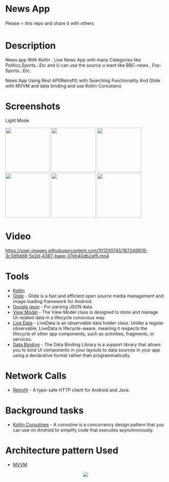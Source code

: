 # News App

Please ⭐️ this repo and share it with others


# Description
News app With Kotlin . Live News App with many Categories like Politics,Sports...Etc and U can use the source u want like BBC-news , Fox-Sports...Etc.

News App Using Rest API(Retrofit) with Searching Functionality And Glide with MVVM and data binding and use Kotlin Coroutiens
# Screenshots
Light Mode

<div>
  <img src="https://user-images.githubusercontent.com/101200745/187248426-23e7367b-a044-4009-8fe3-df63f31243a5.png"  width="140">
  <img src="https://user-images.githubusercontent.com/101200745/187242169-f8bda5d1-10c4-4b48-85ed-a2dff0f4b45f.png"  width="140">
  <img src="https://user-images.githubusercontent.com/101200745/187242183-5d98fd78-609e-4d13-8148-ddc3071a3120.png"  width="140">
  <img src="https://user-images.githubusercontent.com/101200745/187242384-6acbe916-42ac-4ca9-8fcd-0df060bb0422.png"  width="140">
  <img src="https://user-images.githubusercontent.com/101200745/187242258-a0f2cb92-c0a1-44b1-9c1c-340fff399346.png"  width="140">
  <img src="https://user-images.githubusercontent.com/101200745/187242334-0a843535-20b3-4083-9976-e1c39d3f3fc4.png"  width="140">
</div>

# Video
https://user-images.githubusercontent.com/101200745/187246976-3c3d9dd8-5e2d-4387-baee-37eb40db2af5.mp4


# Tools
* [Kotlin](https://kotlinlang.org/) 
* [Glide](https://github.com/bumptech/glide) - Glide is a fast and efficient open source media management and image loading framework for Android.
* [Google gson](https://github.com/google/gson) - For parsing JSON data.
* [View Model](https://bit.ly/3e43P79) - The View Model class is designed to store and manage UI-related data in a lifecycle conscious way.
* [Live Data](https://bit.ly/3KuahQR) - LiveData is an observable data holder class. Unlike a regular observable, LiveData is lifecycle-aware, meaning it respects the lifecycle of other app components, such as activities, fragments, or services.
* [Data Binding](https://bit.ly/3PVsjNc) - The Data Binding Library is a support library that allows you to bind UI components in your layouts to data sources in your app using a declarative format rather than programmatically.

# Network Calls
* [Retrofit](https://square.github.io/retrofit/) - A type-safe HTTP client for Android and Java.

# Background tasks
* [Kotlin Coroutines](https://bit.ly/3Kq3ec3) - A coroutine is a concurrency design pattern that you can use on Android to simplify code that executes asynchronously.

# Architecture pattern Used
* [MVVM](https://developer.android.com/jetpack/guide)

<p align="center">

<img src="https://user-images.githubusercontent.com/86564639/166422026-4a5f4f9b-44b6-44c7-b4c6-852be532b41f.png">
</p>

